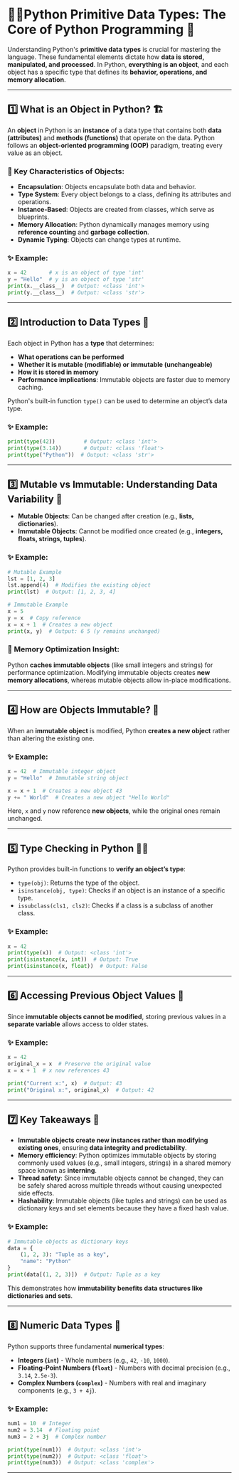 # 🚀✨Python Primitive Data Types: The Core of Python Programming 🎯

Understanding Python's **primitive data types** is crucial for mastering the language. These fundamental elements dictate how **data is stored, manipulated, and processed**. In Python, **everything is an object**, and each object has a specific type that defines its **behavior, operations, and memory allocation**.

---

## 1️⃣ What is an Object in Python? 🏗️
An **object** in Python is an **instance** of a data type that contains both **data (attributes)** and **methods (functions)** that operate on the data. Python follows an **object-oriented programming (OOP)** paradigm, treating every value as an object.

### 🔹 Key Characteristics of Objects:
- **Encapsulation**: Objects encapsulate both data and behavior.
- **Type System**: Every object belongs to a class, defining its attributes and operations.
- **Instance-Based**: Objects are created from classes, which serve as blueprints.
- **Memory Allocation**: Python dynamically manages memory using **reference counting** and **garbage collection**.
- **Dynamic Typing**: Objects can change types at runtime.

### ✨ Example:
```python
x = 42       # x is an object of type 'int'
y = "Hello"  # y is an object of type 'str'
print(x.__class__)  # Output: <class 'int'>
print(y.__class__)  # Output: <class 'str'>
```

---

## 2️⃣ Introduction to Data Types 📜
Each object in Python has a **type** that determines:
- **What operations can be performed**
- **Whether it is mutable (modifiable) or immutable (unchangeable)**
- **How it is stored in memory**
- **Performance implications**: Immutable objects are faster due to memory caching.

Python's built-in function `type()` can be used to determine an object’s data type.

### ✨ Example:
```python
print(type(42))         # Output: <class 'int'>
print(type(3.14))       # Output: <class 'float'>
print(type("Python"))  # Output: <class 'str'>
```

---

## 3️⃣ Mutable vs Immutable: Understanding Data Variability 🔄
- **Mutable Objects**: Can be changed after creation (e.g., **lists, dictionaries**).
- **Immutable Objects**: Cannot be modified once created (e.g., **integers, floats, strings, tuples**).

### ✨ Example:
```python
# Mutable Example
lst = [1, 2, 3]
lst.append(4)  # Modifies the existing object
print(lst)  # Output: [1, 2, 3, 4]

# Immutable Example
x = 5
y = x  # Copy reference
x = x + 1  # Creates a new object
print(x, y)  # Output: 6 5 (y remains unchanged)
```

### 🚀 Memory Optimization Insight:
Python **caches immutable objects** (like small integers and strings) for performance optimization. Modifying immutable objects creates **new memory allocations**, whereas mutable objects allow in-place modifications.

---

## 4️⃣ How are Objects Immutable? 🔐
When an **immutable object** is modified, Python **creates a new object** rather than altering the existing one.

### ✨ Example:
```python
x = 42  # Immutable integer object
y = "Hello"  # Immutable string object

x = x + 1  # Creates a new object 43
y += " World"  # Creates a new object "Hello World"
```
Here, `x` and `y` now reference **new objects**, while the original ones remain unchanged.

---

## 5️⃣ Type Checking in Python 🕵️‍♂️
Python provides built-in functions to **verify an object’s type**:

- `type(obj)`: Returns the type of the object.
- `isinstance(obj, type)`: Checks if an object is an instance of a specific type.
- `issubclass(cls1, cls2)`: Checks if a class is a subclass of another class.

### ✨ Example:
```python
x = 42
print(type(x))  # Output: <class 'int'>
print(isinstance(x, int))  # Output: True
print(isinstance(x, float))  # Output: False
```

---

## 6️⃣ Accessing Previous Object Values 🔄
Since **immutable objects cannot be modified**, storing previous values in a **separate variable** allows access to older states.

### ✨ Example:
```python
x = 42
original_x = x  # Preserve the original value
x = x + 1  # x now references 43

print("Current x:", x)  # Output: 43
print("Original x:", original_x)  # Output: 42
```

---

## 7️⃣ Key Takeaways 🎯
- **Immutable objects create new instances rather than modifying existing ones**, ensuring **data integrity and predictability**.
- **Memory efficiency**: Python optimizes immutable objects by storing commonly used values (e.g., small integers, strings) in a shared memory space known as **interning**.
- **Thread safety**: Since immutable objects cannot be changed, they can be safely shared across multiple threads without causing unexpected side effects.
- **Hashability**: Immutable objects (like tuples and strings) can be used as dictionary keys and set elements because they have a fixed hash value.

### ✨ Example:
```python
# Immutable objects as dictionary keys
data = {
    (1, 2, 3): "Tuple as a key",
    "name": "Python"
}
print(data[(1, 2, 3)])  # Output: Tuple as a key
```
This demonstrates how **immutability benefits data structures like dictionaries and sets**.

---

## 8️⃣ Numeric Data Types 🔢
Python supports three fundamental **numerical types**:
- **Integers (`int`)** - Whole numbers (e.g., `42`, `-10`, `1000`).
- **Floating-Point Numbers (`float`)** - Numbers with decimal precision (e.g., `3.14`, `2.5e-3`).
- **Complex Numbers (`complex`)** - Numbers with real and imaginary components (e.g., `3 + 4j`).

### ✨ Example:
```python
num1 = 10  # Integer
num2 = 3.14  # Floating point
num3 = 2 + 3j  # Complex number

print(type(num1))  # Output: <class 'int'>
print(type(num2))  # Output: <class 'float'>
print(type(num3))  # Output: <class 'complex'>
```

---

